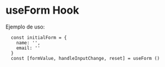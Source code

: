 # useForm Hook 

Ejemplo de uso:

```
  const initialForm = {
    name: '',
    email: ''
  }
  const [formValue, handleInputChange, reset] = useForm ()
```